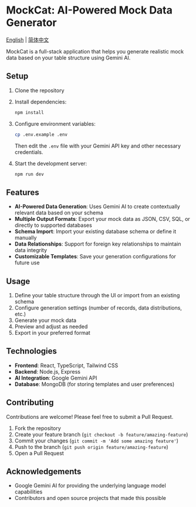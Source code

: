 # MockCat: AI-Powered Mock Data Generator

[English](README.md) | [简体中文](README.zh-CN.md)

MockCat is a full-stack application that helps you generate realistic mock data based on your table structure using Gemini AI.

## Setup

1. Clone the repository
2. Install dependencies:
   ```bash
   npm install
   ```
3. Configure environment variables:
   ```bash
   cp .env.example .env
   ```
   Then edit the `.env` file with your Gemini API key and other necessary credentials.

4. Start the development server:
   ```bash
   npm run dev
   ```

## Features

- **AI-Powered Data Generation**: Uses Gemini AI to create contextually relevant data based on your schema
- **Multiple Output Formats**: Export your mock data as JSON, CSV, SQL, or directly to supported databases
- **Schema Import**: Import your existing database schema or define it manually
- **Data Relationships**: Support for foreign key relationships to maintain data integrity
- **Customizable Templates**: Save your generation configurations for future use

## Usage

1. Define your table structure through the UI or import from an existing schema
2. Configure generation settings (number of records, data distributions, etc.)
3. Generate your mock data
4. Preview and adjust as needed
5. Export in your preferred format

## Technologies

- **Frontend**: React, TypeScript, Tailwind CSS
- **Backend**: Node.js, Express
- **AI Integration**: Google Gemini API
- **Database**: MongoDB (for storing templates and user preferences)

## Contributing

Contributions are welcome! Please feel free to submit a Pull Request.

1. Fork the repository
2. Create your feature branch (`git checkout -b feature/amazing-feature`)
3. Commit your changes (`git commit -m 'Add some amazing feature'`)
4. Push to the branch (`git push origin feature/amazing-feature`)
5. Open a Pull Request


## Acknowledgements

- Google Gemini AI for providing the underlying language model capabilities
- Contributors and open source projects that made this possible